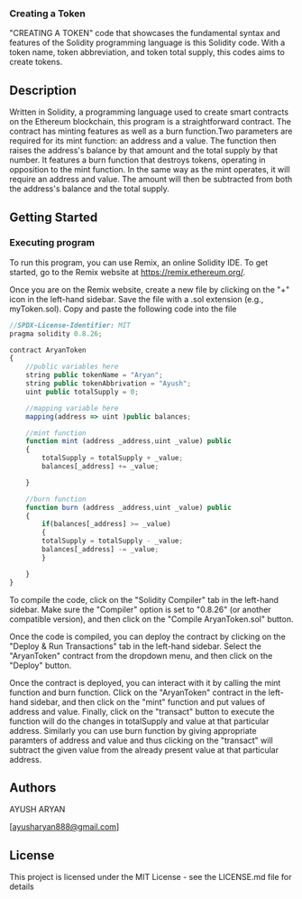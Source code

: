 ### Creating a Token

"CREATING A TOKEN" code that showcases the fundamental syntax and features of the Solidity programming language is this Solidity code. With a token name, token abbreviation, and token total supply, this codes aims to create tokens.

## Description

Written in Solidity, a programming language used to create smart contracts on the Ethereum blockchain, this program is a straightforward contract. The contract has minting features as well as a burn function.Two parameters are required for its mint function: an address and a value. The function then raises the address's balance by that amount and the total supply by that number. It features a burn function that destroys tokens, operating in opposition to the mint function. In the same way as the mint operates, it will require an address and value. The amount will then be subtracted from both the address's balance and the total supply. 


## Getting Started

### Executing program

To run this program, you can use Remix, an online Solidity IDE. To get started, go to the Remix website at https://remix.ethereum.org/.

Once you are on the Remix website, create a new file by clicking on the "+" icon in the left-hand sidebar. Save the file with a .sol extension (e.g., myToken.sol). Copy and paste the following code into the file
```javascript
//SPDX-License-Identifier: MIT
pragma solidity 0.8.26;

contract AryanToken
{
    //public variables here
    string public tokenName = "Aryan";
    string public tokenAbbrivation = "Ayush";
    uint public totalSupply = 0;

    //mapping variable here
    mapping(address => uint )public balances;

    //mint function
    function mint (address _address,uint _value) public
    {
        totalSupply = totalSupply + _value;
        balances[_address] += _value;

    }

    //burn function
    function burn (address _address,uint _value) public
    {
        if(balances[_address] >= _value)
        {
        totalSupply = totalSupply - _value;
        balances[_address] -= _value;
        }

    }
}

```





To compile the code, click on the "Solidity Compiler" tab in the left-hand sidebar. Make sure the "Compiler" option is set to "0.8.26" (or another compatible version), and then click on the "Compile AryanToken.sol" button.

Once the code is compiled, you can deploy the contract by clicking on the "Deploy & Run Transactions" tab in the left-hand sidebar. Select the "AryanToken" contract from the dropdown menu, and then click on the "Deploy" button.

Once the contract is deployed, you can interact with it by calling the mint function and burn function. Click on the "AryanToken" contract in the left-hand sidebar, and then click on the "mint" function and put values of address and value. Finally, click on the "transact" button to execute the function will do the changes in totalSupply and value at that particular address. Similarly you can use burn function by giving appropriate paramters of address and value and thus clicking on the "transact" will subtract the given value from the already present value at that particular address. 

## Authors

AYUSH ARYAN  

[ayusharyan888@gmail.com]


## License

This project is licensed under the MIT License - see the LICENSE.md file for details
